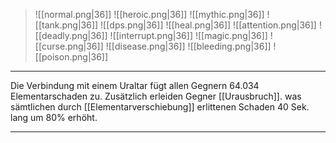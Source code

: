 > ![[normal.png|36]] ![[heroic.png|36]] ![[mythic.png|36]]
> ![[tank.png|36]] ![[dps.png|36]] ![[heal.png|36]]
> ![[attention.png|36]] ![[deadly.png|36]] ![[interrupt.png|36]]
> ![[magic.png|36]] ![[curse.png|36]] ![[disease.png|36]] ![[bleeding.png|36]] ![[poison.png|36]] 

***
Die Verbindung mit einem Uraltar fügt allen Gegnern 64.034 Elementarschaden zu. Zusätzlich erleiden Gegner [[Urausbruch]]. was sämtlichen durch [[Elementarverschiebung]] erlittenen Schaden 40 Sek. lang um 80% erhöht.


***
